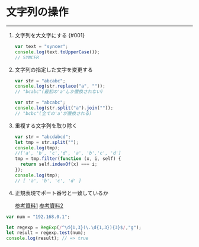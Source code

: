 # 文字列の操作

---

1. 文字列を大文字にする {#001}

   ```js
   var text = "syncer";
   console.log(text.toUpperCase());
   // SYNCER
   ```

2. 文字列の指定した文字を変更する

   ```js
   var str = "abcabc";
   console.log(str.replace("a", ""));
   // "bcabc"(最初の'a'しか置換されない)
   ```

   ```js
   var str = "abcabc";
   console.log(str.split("a").join(""));
   // "bcbc"(全ての'a'が置換される)
   ```

   <!-- [参考サイト](https://zukucode.com/2017/04/javascript-string-remove.html) -->

3. 重複する文字列を取り除く

   ```js
   var str = "abcdabcd";
   let tmp = str.split("");
   console.log(tmp);
   //['a', 'b', 'c','d', 'a', 'b','c', 'd']
   tmp = tmp.filter(function (x, i, self) {
     return self.indexOf(x) === i;
   });
   console.log(tmp);
   // [ 'a', 'b', 'c', 'd' ]
   ```

1. 正規表現でポート番号と一致しているか

   [参考資料1](https://rightcode.co.jp/blog/information-technology/javascript-regularexpression)
   [参考資料2](https://javascript.programmer-reference.com/js-regexp-sample/)
   
```js
var num = "192.168.0.1";

let regexp = RegExp(/^\d{1,3}(\.\d{1,3}){3}$/,"g");
let result = regexp.test(num);
console.log(result); // => true
```
